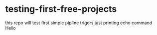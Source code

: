 # testing-first-free-projects
this repo will test first simple pipline trigers
just printing echo command
Hello
